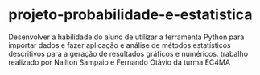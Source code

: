 # projeto-probabilidade-e-estatistica
Desenvolver a habilidade do aluno de utilizar a ferramenta Python para importar dados e fazer aplicação e análise de métodos estatísticos descritivos para a geração de resultados gráficos e numéricos.
trabalho realizado por Nailton Sampaio e Fernando Otávio da turma EC4MA
